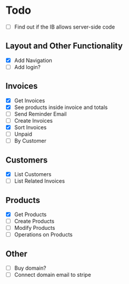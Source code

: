 # Todo

- [ ] Find out if the IB allows server-side code

## Layout and Other Functionality

- [x] Add Navigation
- [ ] Add login?

## Invoices

- [x] Get Invoices
- [x] See products inside invoice and totals
- [ ] Send Reminder Email
- [ ] Create Invoices
- [x] Sort Invoices
- [ ] Unpaid
- [ ] By Customer

## Customers

- [x] List Customers
- [ ] List Related Invoices

## Products

- [x] Get Products
- [ ] Create Products
- [ ] Modify Products
- [ ] Operations on Products

## Other

- [ ] Buy domain?
- [ ] Connect domain email to stripe
